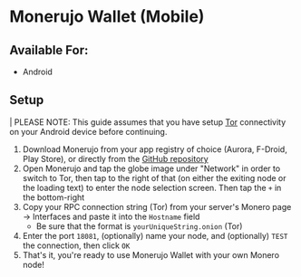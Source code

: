 # Monerujo Wallet (Mobile)

## Available For:

- Android

## Setup

| PLEASE NOTE: This guide assumes that you have setup [Tor](https://docs.start9.com/0.3.5.x/device-guides/android/tor-android) connectivity on your Android device before continuing.

1. Download Monerujo from your app registry of choice (Aurora, F-Droid, Play Store), or directly from the [GitHub repository](https://github.com/m2049r/xmrwallet/releases)
1. Open Monerujo and tap the globe image under "Network" in order to switch to Tor, then tap to the right of that (on either the exiting node or the loading text) to enter the node selection screen. Then tap the `+` in the bottom-right
1. Copy your RPC connection string (Tor) from your server's Monero page -> Interfaces and paste it into the `Hostname` field
   - Be sure that the format is `yourUniqueString.onion` (Tor)
1. Enter the port `18081`, (optionally) name your node, and (optionally) `TEST` the connection, then click `OK`
1. That's it, you're ready to use Monerujo Wallet with your own Monero node!
